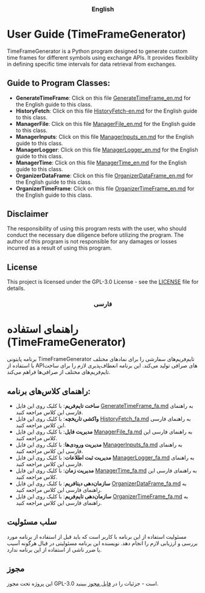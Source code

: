 ### <p align="center"> English

# User Guide (TimeFrameGenerator)
TimeFrameGenerator is a Python program designed to generate custom time frames for different symbols using exchange APIs. It provides flexibility in defining specific time intervals for data retrieval from exchanges.

## Guide to Program Classes:

- **GenerateTimeFrame**: Click on this file [GenerateTimeFrame_en.md](https://github.com/MohZeh/TimeFrameGenerator/blob/main/TF_Generator/GenerateTimeFrame_en.md) for the English guide to this class.
- **HistoryFetch**: Click on this file [HistoryFetch-en.md](https://github.com/MohZeh/TimeFrameGenerator/blob/main/TF_Generator/HistoryFetch_en.md) for the English guide to this class.
- **ManagerFile**: Click on this file [ManagerFile_en.md](https://github.com/MohZeh/TimeFrameGenerator/blob/main/TF_Generator/ManagerFile_en.md) for the English guide to this class.
- **ManagerInputs**: Click on this file [ManagerInputs_en.md](https://github.com/MohZeh/TimeFrameGenerator/blob/main/TF_Generator/ManagerInputs_en.md) for the English guide to this class.
- **ManagerLogger**: Click on this file [ManagerLogger_en.md](https://github.com/MohZeh/TimeFrameGenerator/blob/main/TF_Generator/ManagerLogger_en.md) for the English guide to this class.
- **ManagerTime**: Click on this file [ManagerTime_en.md](https://github.com/MohZeh/TimeFrameGenerator/blob/main/TF_Generator/ManagerTime_en.md) for the English guide to this class.
- **OrganizerDataFrame**: Click on this file [OrganizerDataFrame_en.md](https://github.com/MohZeh/TimeFrameGenerator/blob/main/TF_Generator/OrganizerDataFrame_en.md) for the English guide to this class.
- **OrganizerTimeFrame**: Click on this file [OrganizerTimeFrame_en.md](https://github.com/MohZeh/TimeFrameGenerator/blob/main/TF_Generator/OrganizerTimeFrame_en.md) for the English guide to this class.

## Disclaimer

The responsibility of using this program rests with the user, who should conduct the necessary due diligence before utilizing the program. The author of this program is not responsible for any damages or losses incurred as a result of using this program.

## License

This project is licensed under the GPL-3.0 License - see the [LICENSE](https://github.com/MohZeh/TimeFrameGenerator/blob/main/LICENSE) file for details.

###

### 
 ###  <p align="center"> فارسی
 # راهنمای استفاده (TimeFrameGenerator)

برنامه پایتونی TimeFrameGenerator تایم‌فریم‌های سفارشی را برای نمادهای مختلف با استفاده از API‌های صرافی تولید می‌کند. این برنامه انعطاف‌پذیری لازم را برای ساخت تایم‌فریم‌های مختلف از صرافی‌ها فراهم می‌کند.


## راهنمای کلاس‌های برنامه:

- **ساخت تایم‌فریم**: با کلیک روی این فایل [GenerateTimeFrame_fa.md](https://github.com/MohZeh/TimeFrameGenerator/blob/main/TF_Generator/GenerateTimeFrame_fa.md) به راهنمای فارسی این کلاس مراجعه کنید.
- **واکشی تاریخچه**: با کلیک روی این فایل [HistoryFetch_fa.md](https://github.com/MohZeh/TimeFrameGenerator/blob/main/TF_Generator/HistoryFetch_fa.md) به راهنمای فارسی این کلاس مراجعه کنید.
- **مدیریت فایل**: با کلیک روی این فایل [ManagerFile_fa.md](https://github.com/MohZeh/TimeFrameGenerator/blob/main/TF_Generator/ManagerFile_fa.md) به راهنمای فارسی این کلاس مراجعه کنید.
- **مدیریت ورودی‌ها**: با کلیک روی این فایل [ManagerInputs_fa.md](https://github.com/MohZeh/TimeFrameGenerator/blob/main/TF_Generator/ManagerInputs_fa.md) به راهنمای فارسی این کلاس مراجعه کنید.
- **مدیریت ثبت اطلاعات**: با کلیک روی این فایل [ManagerLogger_fa.md](https://github.com/MohZeh/TimeFrameGenerator/blob/main/TF_Generator/ManagerLogger_fa.md) به راهنمای فارسی این کلاس مراجعه کنید.
- **مدیریت زمان**: با کلیک روی این فایل [ManagerTime_fa.md](https://github.com/MohZeh/TimeFrameGenerator/blob/main/TF_Generator/ManagerTime_fa.md) به راهنمای فارسی این کلاس مراجعه کنید.
- **سازمان‌دهی دیتافریم**: با کلیک روی این فایل [OrganizerDataFrame_fa.md](https://github.com/MohZeh/TimeFrameGenerator/blob/main/TF_Generator/OrganizerDataFrame_fa.md) به راهنمای فارسی این کلاس مراجعه کنید.
- **سازمان‌دهی تایم‌فریم**: با کلیک روی این فایل [OrganizerTimeFrame_fa.md](https://github.com/MohZeh/TimeFrameGenerator/blob/main/TF_Generator/OrganizerTimeFrame_fa.md) به راهنمای فارسی این کلاس مراجعه کنید.


## سلب مسئولیت

مسئولیت استفاده از این برنامه با کاربر است که باید قبل از استفاده از برنامه مورد بررسی و ارزیابی لازم را انجام دهد. نویسنده این برنامه مسئولیتی در قبال هرگونه آسیب یا ضرر ناشی از استفاده از این برنامه ندارد.


## مجوز

این پروژه تحت مجوز GPL-3.0 است - جزئیات را در [فایل مجوز](https://github.com/MohZeh/TimeFrameGenerator/blob/main/LICENSE) ببینید.
